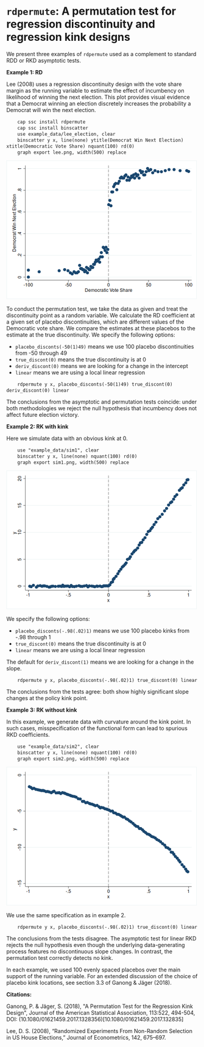`rdpermute`: A permutation test for regression discontinuity and regression kink designs
==============
We present three examples of `rdpermute` used as a complement to standard RDD or RKD asymptotic tests.

**Example 1: RD**

Lee (2008) uses a regression discontinuity design with the vote share
margin as the running variable to estimate the effect of incumbency on likelihood of
winning the next election. This plot provides visual evidence that a Democrat winning
an election discretely increases the probability a Democrat will win the next election.

```{s}
    cap ssc install rdpermute
    cap ssc install binscatter
    use example_data/lee_election, clear
    binscatter y x, line(none) ytitle(Democrat Win Next Election) xtitle(Democratic Vote Share) nquant(100) rd(0)
    graph export lee.png, width(500) replace
```
![Lee (2008)](graphs/lee.png)

To conduct the permutation test, we take the data as given and treat the
discontinuity point as a random variable. We calculate the RD coefficient at a
given set of placebo discontinuities, which are different values of the Democratic vote share.
We compare the estimates at these placebos to the estimate at the true discontinuity.
We specify the following options:

* `placebo_disconts(-50(1)49)` means we use 100 placebo discontinuities from -50 through 49
* `true_discont(0)` means the true discontinuity is at 0
* `deriv_discont(0)` means we are looking for a change in the intercept
* `linear` means we are using a local linear regression

```{s}
    rdpermute y x, placebo_disconts(-50(1)49) true_discont(0) deriv_discont(0) linear
```
The conclusions from the asymptotic and permutation tests coincide: under both
methodologies we reject the null hypothesis that incumbency does not affect future
election victory.

**Example 2: RK with kink**

Here we simulate data with an obvious kink at 0.

```{s}
    use "example_data/sim1", clear
    binscatter y x, line(none) nquant(100) rd(0)
    graph export sim1.png, width(500) replace
```

![Data simulated with a kink](graphs/sim1.png)

We specify the following options:

* `placebo_disconts(-.98(.02)1)` means we use 100 placebo kinks from -.98 through 1
* `true_discont(0)` means the true discontinuity is at 0
* `linear` means we are using a local linear regression

The default for `deriv_discont(1)` means we are looking for a change in the slope.

```{s}
    rdpermute y x, placebo_disconts(-.98(.02)1) true_discont(0) linear
```
The conclusions from the tests agree: both show highly significant slope changes at the policy kink point.


**Example 3: RK without kink**

In this example, we generate data with curvature around the kink point. In such cases,
misspecification of the functional form can lead to spurious RKD coefficients.

```{s}
    use "example_data/sim2", clear
    binscatter y x, line(none) nquant(100) rd(0)
    graph export sim2.png, width(500) replace
```

![Data simulated without a kink](graphs/sim2.png)

We use the same specification as in example 2.

```{s}
    rdpermute y x, placebo_disconts(-.98(.02)1) true_discont(0) linear
```

The conclusions from the tests disagree. The asymptotic test for linear RKD rejects
the null hypothesis even though the underlying data-generating process features no
discontinuous slope changes. In contrast, the permutation test correctly detects no kink.

In each example, we used 100 evenly spaced placebos over the main support of the
running variable. For an extended discussion of the choice of placebo kink locations,
see section 3.3 of Ganong & J&auml;ger (2018).

**Citations:**

Ganong, P. & Jäger, S. (2018), "A Permutation Test for the Regression Kink Design", Journal of the American Statistical Association, 113:522, 494-504, DOI: (10.1080/01621459.2017.1328356)[10.1080/01621459.2017.132835]

Lee, D. S. (2008), “Randomized Experiments From Non-Random Selection in US House Elections,” Journal of Econometrics, 142, 675–697.
